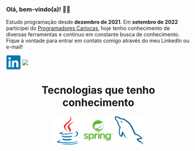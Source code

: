 ### Olá, bem-vindo(a)! 🙋‍♂️
Estudo programação desde **dezembro de 2021**. Em **setembro de 2022** participei do <a href="https://oglobo.globo.com/conteudo-de-marca/tem-no-rio/tem-inovacao-no-rio/noticia/2022/11/projeto-programadores-cariocas-capacita-jovens-do-rio-para-a-area-de-ti.ghtml" target="_blank">Programadores Cariocas</a>, hoje tenho conhecimento de diversas ferramentas e continuo em constante busca de conhecimento. Fique à vontade para entrar em contato comigo através do meu LinkedIn ou e-mail!

<div>
  <a href="https://www.linkedin.com/in/gabriel-oliveira-pereira/" target="_blank"><img align="center" width="40px" alt="linkedin" src="https://raw.githubusercontent.com/devicons/devicon/1119b9f84c0290e0f0b38982099a2bd027a48bf1/icons/linkedin/linkedin-original.svg"></a>
  <img align="center" src="https://img.shields.io/badge/e--mail%3A-gabrieoliveirap1%40hotmail.com-blue"/>
</div>

<h1 align="center"> Tecnologias que tenho conhecimento </h1>

<div align="center">
  <img align="center" width="80px" alt="java" src="https://raw.githubusercontent.com/devicons/devicon/master/icons/java/java-original.svg"/>
  <img align="center" width="80px" alt="spring" src="https://raw.githubusercontent.com/devicons/devicon/master/icons/spring/spring-original-wordmark.svg"/>
  <img align="center" width="80px" alt="mysql" src="https://raw.githubusercontent.com/devicons/devicon/master/icons/mysql/mysql-original.svg"/>
</div><br/>
